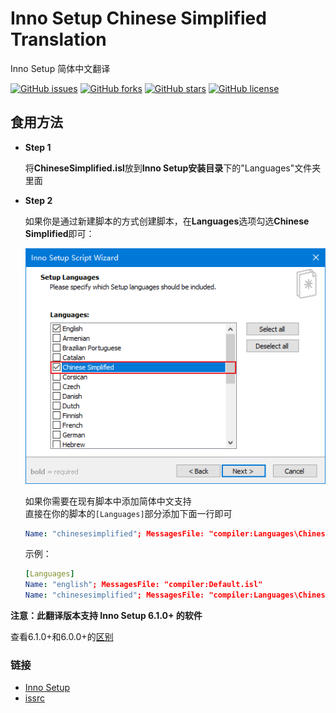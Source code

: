 # Inno Setup Chinese Simplified Translation #
Inno Setup 简体中文翻译

[![GitHub issues](https://img.shields.io/github/issues/kira-96/Inno-Setup-Chinese-Simplified-Translation)](https://github.com/kira-96/Inno-Setup-Chinese-Simplified-Translation/issues)
[![GitHub forks](https://img.shields.io/github/forks/kira-96/Inno-Setup-Chinese-Simplified-Translation)](https://github.com/kira-96/Inno-Setup-Chinese-Simplified-Translation/network)
[![GitHub stars](https://img.shields.io/github/stars/kira-96/Inno-Setup-Chinese-Simplified-Translation)](https://github.com/kira-96/Inno-Setup-Chinese-Simplified-Translation/stargazers)
[![GitHub license](https://img.shields.io/github/license/kira-96/Inno-Setup-Chinese-Simplified-Translation)](https://github.com/kira-96/Inno-Setup-Chinese-Simplified-Translation)

## 食用方法 ##

- **Step 1**

  将**ChineseSimplified.isl**放到**Inno Setup安装目录**下的"Languages"文件夹里面

- **Step 2**

  如果你是通过新建脚本的方式创建脚本，在**Languages**选项勾选**Chinese Simplified**即可：
  
  ![wizard](Wizard.png)

  如果你需要在现有脚本中添加简体中文支持  
  直接在你的脚本的`[Languages]`部分添加下面一行即可

  ``` yaml
  Name: "chinesesimplified"; MessagesFile: "compiler:Languages\ChineseSimplified.isl"
  ```

  示例：
  
  ``` yaml
  [Languages]
  Name: "english"; MessagesFile: "compiler:Default.isl"
  Name: "chinesesimplified"; MessagesFile: "compiler:Languages\ChineseSimplified.isl"
  ```

**注意：此翻译版本支持 Inno Setup 6.1.0+ 的软件**

查看6.1.0+和6.0.0+的[区别](https://github.com/jrsoftware/issrc/commit/9e03ea4de5b8639937d2c4024ec8582a7e63b048)

### 链接 ###

- [Inno Setup](https://jrsoftware.org/isinfo.php)
- [issrc](https://github.com/jrsoftware/issrc)